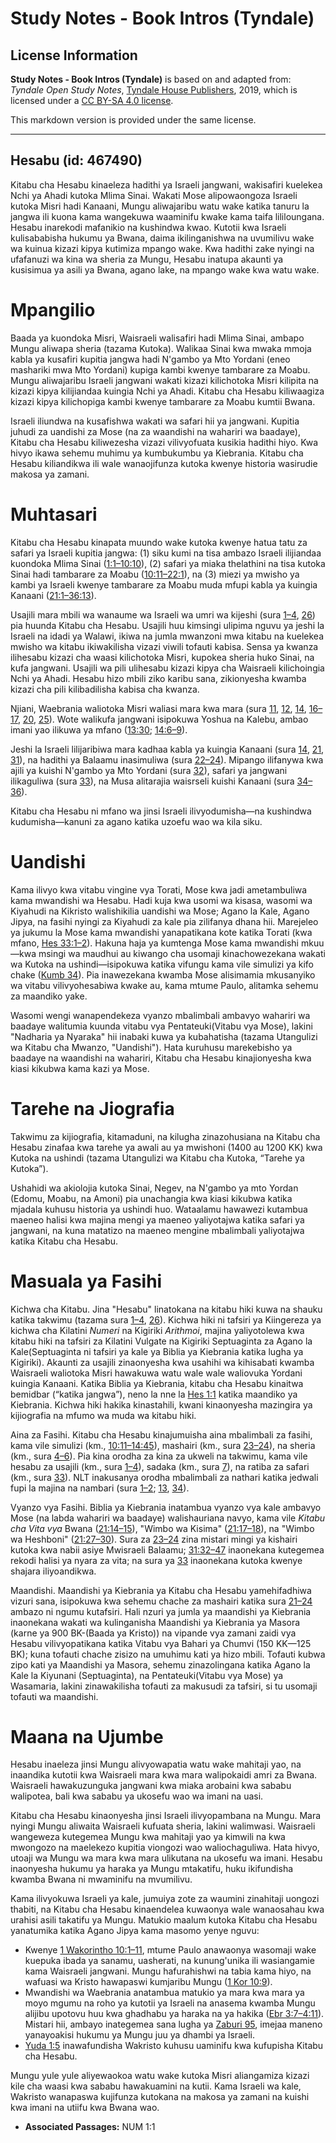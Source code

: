 # Study Notes - Book Intros (Tyndale)

## License Information

**Study Notes - Book Intros (Tyndale)** is based on and adapted from: _Tyndale Open Study Notes_, [Tyndale House Publishers](https://tyndaleopenresources.com/), 2019, which is licensed under a [CC BY-SA 4.0 license](https://creativecommons.org/licenses/by-sa/4.0/legalcode.en).

This markdown version is provided under the same license.



--------------------------------

## Hesabu (id: 467490)

Kitabu cha Hesabu kinaeleza hadithi ya Israeli jangwani, wakisafiri kuelekea Nchi ya Ahadi kutoka Mlima Sinai. Wakati Mose alipowaongoza Israeli kutoka Misri hadi Kanaani, Mungu aliwajaribu watu wake katika tanuru la jangwa ili kuona kama wangekuwa waaminifu kwake kama taifa lililoungana. Hesabu inarekodi mafanikio na kushindwa kwao. Kutotii kwa Israeli kulisababisha hukumu ya Bwana, daima ikilinganishwa na uvumilivu wake wa kuinua kizazi kipya kutimiza mpango wake. Kwa hadithi zake nyingi na ufafanuzi wa kina wa sheria za Mungu, Hesabu inatupa akaunti ya kusisimua ya asili ya Bwana, agano lake, na mpango wake kwa watu wake.

Mpangilio
=========

Baada ya kuondoka Misri, Waisraeli walisafiri hadi Mlima Sinai, ambapo Mungu aliwapa sheria (tazama Kutoka). Walikaa Sinai kwa mwaka mmoja kabla ya kusafiri kupitia jangwa hadi N'gambo ya Mto Yordani (eneo mashariki mwa Mto Yordani) kupiga kambi kwenye tambarare za Moabu. Mungu aliwajaribu Israeli jangwani wakati kizazi kilichotoka Misri kilipita na kizazi kipya kilijiandaa kuingia Nchi ya Ahadi. Kitabu cha Hesabu kiliwaagiza kizazi kipya kilichopiga kambi kwenye tambarare za Moabu kumtii Bwana.

Israeli iliundwa na kusafishwa wakati wa safari hii ya jangwani. Kupitia juhudi za uandishi za Mose (na za waandishi na wahariri wa baadaye), Kitabu cha Hesabu kiliwezesha vizazi vilivyofuata kusikia hadithi hiyo. Kwa hivyo ikawa sehemu muhimu ya kumbukumbu ya Kiebrania. Kitabu cha Hesabu kiliandikwa ili wale wanaojifunza kutoka kwenye historia wasirudie makosa ya zamani.

Muhtasari
=========

Kitabu cha Hesabu kinapata muundo wake kutoka kwenye hatua tatu za safari ya Israeli kupitia jangwa: (1\) siku kumi na tisa ambazo Israeli ilijiandaa kuondoka Mlima Sinai ([1:1–10:10](https://ref.ly/Num1:1-Num10:10)), (2\) safari ya miaka thelathini na tisa kutoka Sinai hadi tambarare za Moabu ([10:11–22:1](https://ref.ly/Num10:11-Num22:1)), na (3\) miezi ya mwisho ya kambi ya Israeli kwenye tambarare za Moabu muda mfupi kabla ya kuingia Kanaani ([21:1–36:13](https://ref.ly/Num21:1-Num36:13)).

Usajili mara mbili wa wanaume wa Israeli wa umri wa kijeshi (sura [1–4](https://ref.ly/Num1:1-Num4:49), [26](https://ref.ly/Num26:1-Num26:65)) pia huunda Kitabu cha Hesabu. Usajili huu kimsingi ulipima nguvu ya jeshi la Israeli na idadi ya Walawi, ikiwa na jumla mwanzoni mwa kitabu na kuelekea mwisho wa kitabu ikiwakilisha vizazi viwili tofauti kabisa. Sensa ya kwanza ilihesabu kizazi cha waasi kilichotoka Misri, kupokea sheria huko Sinai, na kufa jangwani. Usajili wa pili ulihesabu kizazi kipya cha Waisraeli kilichoingia Nchi ya Ahadi. Hesabu hizo mbili ziko karibu sana, zikionyesha kwamba kizazi cha pili kilibadilisha kabisa cha kwanza.

Njiani, Waebrania waliotoka Misri waliasi mara kwa mara (sura [11](https://ref.ly/Num11:1-Num11:35), [12](https://ref.ly/Num12:1-Num12:16), [14](https://ref.ly/Num14:1-Num14:45), [16–17](https://ref.ly/Num16:1-Num17:13), [20](https://ref.ly/Num20:1-Num20:29), [25](https://ref.ly/Num25:1-Num25:18)). Wote walikufa jangwani isipokuwa Yoshua na Kalebu, ambao imani yao ilikuwa ya mfano ([13:30](https://ref.ly/Num13:30); [14:6–9](https://ref.ly/Num14:6-Num14:9)).

Jeshi la Israeli lilijaribiwa mara kadhaa kabla ya kuingia Kanaani (sura [14](https://ref.ly/Num14:1-Num14:45), [21](https://ref.ly/Num21:1-Num21:35), [31](https://ref.ly/Num31:1-Num31:54)), na hadithi ya Balaamu inasimuliwa (sura [22–24](https://ref.ly/Num22:1-Num24:25)). Mipango ilifanywa kwa ajili ya kuishi N'gambo ya Mto Yordani (sura [32](https://ref.ly/Num32:1-Num32:42)), safari ya jangwani ilikaguliwa (sura [33](https://ref.ly/Num33:1-Num33:56)), na Musa alitarajia waisrseli kuishi Kanaani (sura [34–36](https://ref.ly/Num34:1-Num36:13)).

Kitabu cha Hesabu ni mfano wa jinsi Israeli ilivyodumisha—na kushindwa kudumisha—kanuni za agano katika uzoefu wao wa kila siku.

Uandishi
========

Kama ilivyo kwa vitabu vingine vya Torati, Mose kwa jadi ametambuliwa kama mwandishi wa Hesabu. Hadi kuja kwa usomi wa kisasa, wasomi wa Kiyahudi na Kikristo walishikilia uandishi wa Mose; Agano la Kale, Agano Jipya, na fasihi nyingi za Kiyahudi za kale pia zilifanya dhana hii. Marejeleo ya jukumu la Mose kama mwandishi yanapatikana kote katika Torati (kwa mfano, [Hes 33:1–2](https://ref.ly/Num33:1-Num33:2)). Hakuna haja ya kumtenga Mose kama mwandishi mkuu—kwa msingi wa maudhui au kiwango cha usomaji kinachowezekana wakati wa Kutoka na ushindi—isipokuwa katika vifungu kama vile simulizi ya kifo chake ([Kumb 34](https://ref.ly/Deut34:1-Deut34:12)). Pia inawezekana kwamba Mose alisimamia mkusanyiko wa vitabu vilivyohesabiwa kwake au, kama mtume Paulo, alitamka sehemu za maandiko yake.

Wasomi wengi wanapendekeza vyanzo mbalimbali ambavyo wahariri wa baadaye walitumia kuunda vitabu vya Pentateuki(Vitabu vya Mose), lakini "Nadharia ya Nyaraka" hii inabaki kuwa ya kubahatisha (tazama Utangulizi wa Kitabu cha Mwanzo, "Uandishi"). Hata kuruhusu marekebisho ya baadaye na waandishi na wahariri, Kitabu cha Hesabu kinajionyesha kwa kiasi kikubwa kama kazi ya Mose.

Tarehe na Jiografia
===================

Takwimu za kijiografia, kitamaduni, na kilugha zinazohusiana na Kitabu cha Hesabu zinafaa kwa tarehe ya awali au ya mwishoni (1400 au 1200 KK) kwa Kutoka na ushindi (tazama Utangulizi wa Kitabu cha Kutoka, “Tarehe ya Kutoka”).

Ushahidi wa akiolojia kutoka Sinai, Negev, na N'gambo ya mto Yordan (Edomu, Moabu, na Amoni) pia unachangia kwa kiasi kikubwa katika mjadala kuhusu historia ya ushindi huo. Wataalamu hawawezi kutambua maeneo halisi kwa majina mengi ya maeneo yaliyotajwa katika safari ya jangwani, na kuna matatizo na maeneo mengine mbalimbali yaliyotajwa katika Kitabu cha Hesabu.

Masuala ya Fasihi
=================

Kichwa cha Kitabu. Jina "Hesabu" linatokana na kitabu hiki kuwa na shauku katika takwimu (tazama sura [1–4](https://ref.ly/Num1:1-Num4:49), [26](https://ref.ly/Num26:1-Num26:65)). Kichwa hiki ni tafsiri ya Kiingereza ya kichwa cha Kilatini *Numeri* na Kigiriki *Arithmoi*, majina yaliyotolewa kwa kitabu hiki na tafsiri za Kilatini Vulgate na Kigiriki Septuaginta za Agano la Kale(Septuaginta ni tafsiri ya kale ya Biblia ya Kiebrania katika lugha ya Kigiriki). Akaunti za usajili zinaonyesha kwa usahihi wa kihisabati kwamba Waisraeli waliotoka Misri hawakuwa watu wale wale waliovuka Yordani kuingia Kanaani. Katika Biblia ya Kiebrania, kitabu cha Hesabu kinaitwa bemidbar (“katika jangwa”), neno la nne la [Hes 1:1](https://ref.ly/Num1:1) katika maandiko ya Kiebrania. Kichwa hiki hakika kinastahili, kwani kinaonyesha mazingira ya kijiografia na mfumo wa muda wa kitabu hiki.

Aina za Fasihi. Kitabu cha Hesabu kinajumuisha aina mbalimbali za fasihi, kama vile simulizi (km., [10:11–14:45](https://ref.ly/Num10:11-Num14:45)), mashairi (km., sura [23–24](https://ref.ly/Num23:1-Num24:25)), na sheria (km., sura [4–6](https://ref.ly/Num4:1-Num6:27)). Pia kina orodha za kina za ukweli na takwimu, kama vile hesabu za usajili (km., sura [1–4](https://ref.ly/Num1:1-Num4:49)), sadaka (km., sura [7](https://ref.ly/Num7:1-Num7:89)), na ratiba za safari (km., sura [33](https://ref.ly/Num33:1-Num33:56)). NLT inakusanya orodha mbalimbali za nathari katika jedwali fupi la majina na nambari (sura [1–2](https://ref.ly/Num1:1-Num2:34); [13](https://ref.ly/Num13:1-Num13:33), [34](https://ref.ly/Num34:1-Num34:29)).

Vyanzo vya Fasihi. Biblia ya Kiebrania inatambua vyanzo vya kale ambavyo Mose (na labda wahariri wa baadaye) walishauriana navyo, kama vile *Kitabu cha Vita vya* Bwana ([21:14–15](https://ref.ly/Num21:14-Num21:15)), "Wimbo wa Kisima" ([21:17–18](https://ref.ly/Num21:17-Num21:18)), na "Wimbo wa Heshboni" ([21:27–30](https://ref.ly/Num21:27-Num21:30)). Sura za [23–24](https://ref.ly/Num23:1-Num24:25) zina mistari mingi ya kishairi kutoka kwa nabii asiye Mwisraeli Balaamu; [31:32–47](https://ref.ly/Num31:32-Num31:47) inaonekana kutegemea rekodi halisi ya nyara za vita; na sura ya [33](https://ref.ly/Num33:1-Num33:56) inaonekana kutoka kwenye shajara iliyoandikwa.

Maandishi. Maandishi ya Kiebrania ya Kitabu cha Hesabu yamehifadhiwa vizuri sana, isipokuwa kwa sehemu chache za mashairi katika sura [21–24](https://ref.ly/Num21:1-Num24:25) ambazo ni ngumu kutafsiri. Hali nzuri ya jumla ya maandishi ya Kiebrania inaonekana wakati wa kulinganisha Maandishi ya Kiebrania ya Masora (karne ya 900 BK\-(Baada ya Kristo)) na vipande vya zamani zaidi vya Hesabu vilivyopatikana katika Vitabu vya Bahari ya Chumvi (150 KK—125 BK); kuna tofauti chache zisizo na umuhimu kati ya hizo mbili. Tofauti kubwa zipo kati ya Maandishi ya Masora, sehemu zinazolingana katika Agano la Kale la Kiyunani (Septuaginta), na Pentateuki(Vitabu vya Mose) ya Wasamaria, lakini zinawakilisha tofauti za makusudi za tafsiri, si tu usomaji tofauti wa maandishi.

Maana na Ujumbe
===============

Hesabu inaeleza jinsi Mungu alivyowapatia watu wake mahitaji yao, na inaandika kutotii kwa Waisraeli mara kwa mara walipokaidi amri za Bwana. Waisraeli hawakuzunguka jangwani kwa miaka arobaini kwa sababu walipotea, bali kwa sababu ya ukosefu wao wa imani na uasi.

Kitabu cha Hesabu kinaonyesha jinsi Israeli ilivyopambana na Mungu. Mara nyingi Mungu aliwaita Waisraeli kufuata sheria, lakini walimwasi. Waisraeli wangeweza kutegemea Mungu kwa mahitaji yao ya kimwili na kwa mwongozo na maelekezo kupitia viongozi wao waliochaguliwa. Hata hivyo, utoaji wa Mungu wa mara kwa mara ulikutana na ukosefu wa imani. Hesabu inaonyesha hukumu ya haraka ya Mungu mtakatifu, huku ikifundisha kwamba Bwana ni mwaminifu na mvumilivu.

Kama ilivyokuwa Israeli ya kale, jumuiya zote za waumini zinahitaji uongozi thabiti, na Kitabu cha Hesabu kinaendelea kuwaonya wale wanaosahau kwa urahisi asili takatifu ya Mungu. Matukio maalum kutoka Kitabu cha Hesabu yanatumika katika Agano Jipya kama masomo yenye nguvu:

* Kwenye [1 Wakorintho 10:1–11](https://ref.ly/1Cor10:1-1Cor10:11), mtume Paulo anawaonya wasomaji wake kuepuka ibada ya sanamu, uasherati, na kunung'unika ili wasiangamie kama Waisraeli jangwani. Mungu hafurahishwi na tabia kama hiyo, na wafuasi wa Kristo hawapaswi kumjaribu Mungu ([1 Kor 10:9](https://ref.ly/1Cor10:9)).
* Mwandishi wa Waebrania anatambua matukio ya mara kwa mara ya moyo mgumu na roho ya kutotii ya Israeli na anasema kwamba Mungu alijibu upotovu huu kwa ghadhabu ya haraka na ya hakika ([Ebr 3:7–4:11](https://ref.ly/Heb3:7-Heb4:11)). Mistari hii, ambayo inategemea sana lugha ya [Zaburi 95](https://ref.ly/Ps95:1-Ps95:11), imejaa maneno yanayoakisi hukumu ya Mungu juu ya dhambi ya Israeli.
* [Yuda 1:5](https://ref.ly/Jude1:5) inawafundisha Wakristo kuhusu uaminifu kwa kufupisha Kitabu cha Hesabu.

Mungu yule yule aliyewaokoa watu wake kutoka Misri aliangamiza kizazi kile cha waasi kwa sababu hawakuamini na kutii. Kama Israeli wa kale, Wakristo wanapaswa kujifunza kutokana na makosa ya zamani na kuishi kwa imani na utiifu kwa Bwana wao.

* **Associated Passages:** NUM 1:1


